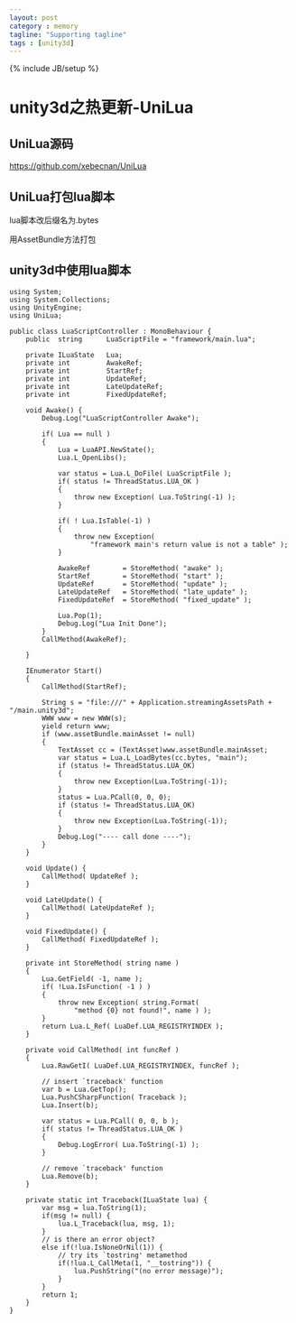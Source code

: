 ```yaml
---
layout: post
category : memory
tagline: "Supporting tagline"
tags : [unity3d]
---
```

{% include JB/setup %}

# unity3d之热更新-UniLua

## UniLua源码
https://github.com/xebecnan/UniLua

## UniLua打包lua脚本
lua脚本改后缀名为.bytes

用AssetBundle方法打包

## unity3d中使用lua脚本

	using System;
	using System.Collections;
	using UnityEngine;
	using UniLua;
	
	public class LuaScriptController : MonoBehaviour {
		public	string		LuaScriptFile = "framework/main.lua";
	
		private ILuaState 	Lua;
		private int			AwakeRef;
		private int			StartRef;
		private int			UpdateRef;
		private int			LateUpdateRef;
		private int			FixedUpdateRef;
	
		void Awake() {
			Debug.Log("LuaScriptController Awake");
	
			if( Lua == null )
			{
				Lua = LuaAPI.NewState();
				Lua.L_OpenLibs();
	
				var status = Lua.L_DoFile( LuaScriptFile );
				if( status != ThreadStatus.LUA_OK )
				{
					throw new Exception( Lua.ToString(-1) );
				}
	
				if( ! Lua.IsTable(-1) )
				{
					throw new Exception(
						"framework main's return value is not a table" );
				}
	
				AwakeRef 		= StoreMethod( "awake" );
				StartRef 		= StoreMethod( "start" );
				UpdateRef 		= StoreMethod( "update" );
				LateUpdateRef 	= StoreMethod( "late_update" );
				FixedUpdateRef 	= StoreMethod( "fixed_update" );
	
				Lua.Pop(1);
				Debug.Log("Lua Init Done");
			}
	        CallMethod(AwakeRef);
	
		}
	
	    IEnumerator Start()
	    {
	        CallMethod(StartRef);
	
	        String s = "file:///" + Application.streamingAssetsPath + "/main.unity3d";
	        WWW www = new WWW(s);
	        yield return www;
	        if (www.assetBundle.mainAsset != null)
	        {
	            TextAsset cc = (TextAsset)www.assetBundle.mainAsset;
	            var status = Lua.L_LoadBytes(cc.bytes, "main");
	            if (status != ThreadStatus.LUA_OK)
	            {
	                throw new Exception(Lua.ToString(-1));
	            }
	            status = Lua.PCall(0, 0, 0);
	            if (status != ThreadStatus.LUA_OK)
	            {
	                throw new Exception(Lua.ToString(-1));
	            }
	            Debug.Log("---- call done ----");
	        }
	    }
	
		void Update() {
			CallMethod( UpdateRef );
		}
	
		void LateUpdate() {
			CallMethod( LateUpdateRef );
		}
	
		void FixedUpdate() {
			CallMethod( FixedUpdateRef );
		}
	
		private int StoreMethod( string name )
		{
			Lua.GetField( -1, name );
			if( !Lua.IsFunction( -1 ) )
			{
				throw new Exception( string.Format(
					"method {0} not found!", name ) );
			}
			return Lua.L_Ref( LuaDef.LUA_REGISTRYINDEX );
		}
	
		private void CallMethod( int funcRef )
		{
			Lua.RawGetI( LuaDef.LUA_REGISTRYINDEX, funcRef );
	
			// insert `traceback' function
			var b = Lua.GetTop();
			Lua.PushCSharpFunction( Traceback );
			Lua.Insert(b);
	
			var status = Lua.PCall( 0, 0, b );
			if( status != ThreadStatus.LUA_OK )
			{
				Debug.LogError( Lua.ToString(-1) );
			}
	
			// remove `traceback' function
			Lua.Remove(b);
		}
	
		private static int Traceback(ILuaState lua) {
			var msg = lua.ToString(1);
			if(msg != null) {
				lua.L_Traceback(lua, msg, 1);
			}
			// is there an error object?
			else if(!lua.IsNoneOrNil(1)) {
				// try its `tostring' metamethod
				if(!lua.L_CallMeta(1, "__tostring")) {
					lua.PushString("(no error message)");
				}
			}
			return 1;
		}
	}


